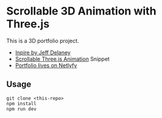 # Scrollable 3D Animation with Three.js
This is a 3D portfolio project.
- [Inpire by Jeff Delaney](https://fireship.io/contributors/jeff-delaney/)
- [Scrollable Three.js Animation](https://fireship.io/snippets/threejs-scrollbar-animation) Snippet
- [Portfolio lives on Netlyfy](https://sakaowduan-artpru.netlify.app/)

## Usage

```
git clone <this-repo>
npm install
npm run dev
```
